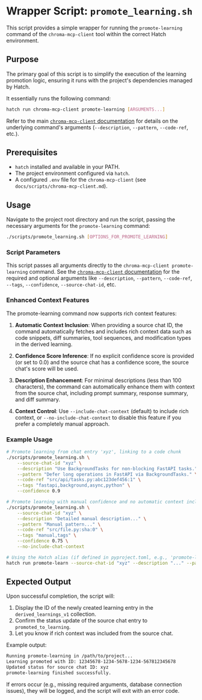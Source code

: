 # Wrapper Script: `promote_learning.sh`

This script provides a simple wrapper for running the `promote-learning` command of the `chroma-mcp-client` tool within the correct Hatch environment.

## Purpose

The primary goal of this script is to simplify the execution of the learning promotion logic, ensuring it runs with the project's dependencies managed by Hatch.

It essentially runs the following command:

```bash
hatch run chroma-mcp-client promote-learning [ARGUMENTS...]
```

Refer to the main [`chroma-mcp-client` documentation](chroma-mcp-client.md#promote-learning) for details on the underlying command's arguments (`--description`, `--pattern`, `--code-ref`, etc.).

## Prerequisites

- `hatch` installed and available in your PATH.
- The project environment configured via `hatch`.
- A configured `.env` file for the `chroma-mcp-client` (see `docs/scripts/chroma-mcp-client.md`).

## Usage

Navigate to the project root directory and run the script, passing the necessary arguments for the `promote-learning` command:

```bash
./scripts/promote_learning.sh [OPTIONS_FOR_PROMOTE_LEARNING]
```

### Script Parameters

This script passes all arguments directly to the `chroma-mcp-client promote-learning` command. See the [`chroma-mcp-client` documentation](chroma-mcp-client.md#promote-learning) for the required and optional arguments like `--description`, `--pattern`, `--code-ref`, `--tags`, `--confidence`, `--source-chat-id`, etc.

### Enhanced Context Features

The promote-learning command now supports rich context features:

1. **Automatic Context Inclusion**: When providing a source chat ID, the command automatically fetches and includes rich context data such as code snippets, diff summaries, tool sequences, and modification types in the derived learning.

2. **Confidence Score Inference**: If no explicit confidence score is provided (or set to 0.0) and the source chat has a confidence score, the source chat's score will be used.

3. **Description Enhancement**: For minimal descriptions (less than 100 characters), the command can automatically enhance them with context from the source chat, including prompt summary, response summary, and diff summary.

4. **Context Control**: Use `--include-chat-context` (default) to include rich context, or `--no-include-chat-context` to disable this feature if you prefer a completely manual approach.

### Example Usage

```bash
# Promote learning from chat entry 'xyz', linking to a code chunk
./scripts/promote_learning.sh \
    --source-chat-id "xyz" \
    --description "Use BackgroundTasks for non-blocking FastAPI tasks." \
    --pattern "Defer long operations in FastAPI via BackgroundTasks." \
    --code-ref "src/api/tasks.py:abc123def456:1" \
    --tags "fastapi,background,async,python" \
    --confidence 0.9

# Promote learning with manual confidence and no automatic context inclusion
./scripts/promote_learning.sh \
    --source-chat-id "xyz" \
    --description "Detailed manual description..." \
    --pattern "Manual pattern..." \
    --code-ref "src/file.py:sha:0" \
    --tags "manual,tags" \
    --confidence 0.75 \
    --no-include-chat-context

# Using the Hatch alias (if defined in pyproject.toml, e.g., 'promote-learn')
hatch run promote-learn --source-chat-id "xyz" --description "..." --pattern "..." --code-ref "..." --tags "..." --confidence 0.8
```

## Expected Output

Upon successful completion, the script will:

1. Display the ID of the newly created learning entry in the `derived_learnings_v1` collection.
2. Confirm the status update of the source chat entry to `promoted_to_learning`.
3. Let you know if rich context was included from the source chat.

Example output:

```bash
Running promote-learning in /path/to/project...
Learning promoted with ID: 12345678-1234-5678-1234-567812345678
Updated status for source chat ID: xyz
promote-learning finished successfully.
```

If errors occur (e.g., missing required arguments, database connection issues), they will be logged, and the script will exit with an error code.
